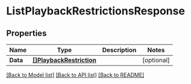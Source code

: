 # ListPlaybackRestrictionsResponse

## Properties
Name | Type | Description | Notes
------------ | ------------- | ------------- | -------------
**Data** | [**[]PlaybackRestriction**](PlaybackRestriction.md) |  | [optional] 

[[Back to Model list]](../README.md#documentation-for-models) [[Back to API list]](../README.md#documentation-for-api-endpoints) [[Back to README]](../README.md)



